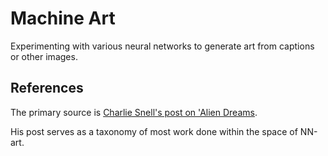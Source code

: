 # Machine Art
Experimenting with various neural networks to generate art from captions or other images.

## References
The primary source is [Charlie Snell's post on 'Alien Dreams](https://ml.berkeley.edu/blog/posts/clip-art/).

His post serves as a taxonomy of most work done within the space of NN-art. 
